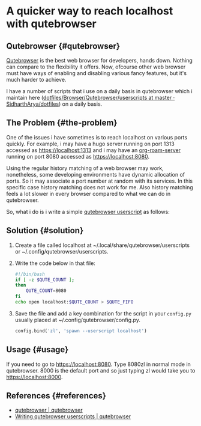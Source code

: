 # A quicker way to reach localhost with qutebrowser


## Qutebrowser {#qutebrowser}

[Qutebrowser](https://qutebrowser.org/) is the best web browser for developers, hands down. Nothing can compare to the flexibility it offers. Now, ofcourse other web browser must have ways of enabling and disabling various fancy features, but it's much harder to achieve.

I have a number of scripts that i use on a daily basis in qutebrowser which i maintain here ([dotfiles/Browser/Qutebrowser/userscripts at master · SidharthArya/dotfiles](https://github.com/SidharthArya/dotfiles/tree/master/Browser/Qutebrowser/userscripts)) on a daily basis.


## The Problem {#the-problem}

One of the issues i have sometimes is to reach localhost on various ports quickly. For example, i may have a hugo server running on port 1313 accessed as <https://localhost:1313> and i may have an [org-roam-server](https://github.com/org-roam/org-roam-server) running on port 8080 accessed as <https://localhost:8080>.

Using the regular history matching of a web browser may work, nonetheless, some developing environments have dynamic allocation of ports. So it may associate a port number at random with its services. In this specific case history matching does not work for me. Also history matching feels a lot slower in every browser compared to what we can do in qutebrowser.

So, what i do is i write a simple [qutebrowser userscript](https://qutebrowser.org/doc/userscripts.html) as follows:


## Solution {#solution}

1.  Create a file called localhost at ~/.local/share/qutebrowser/userscripts  or ~/.config/qutebrowser/userscripts.
2.  Write the code below in that file:

    ```bash
    #!/bin/bash
    if [ -z $QUTE_COUNT ];
    then
        QUTE_COUNT=8080
    fi
    echo open localhost:$QUTE_COUNT > $QUTE_FIFO
    ```
3.  Save the file and add a key combination for the script in your `config.py` usually placed at ~/.config/qutebrowser/config.py.

    ```python
    config.bind('zl', 'spawn --userscript localhost')
    ```


## Usage {#usage}

If you need to go to <https://localhost:8080>. Type 8080zl in normal mode in qutebrowser.
8000 is the default port and so just typing zl would take you to <https://localhost:8000>.


## References {#references}

-   [qutebrowser | qutebrowser](https://qutebrowser.org/)
-   [Writing qutebrowser userscripts | qutebrowser](https://qutebrowser.org/doc/userscripts.html)

